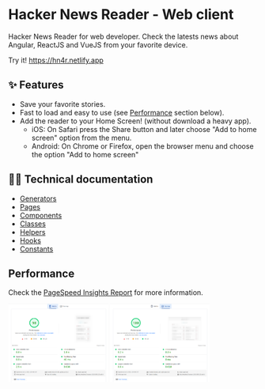 # Hacker News Reader - Web client

Hacker News Reader for web developer. Check the latests news about Angular, ReactJS and VueJS from your favorite device. 

Try it! https://hn4r.netlify.app

## ✨ Features
* Save your favorite stories.
* Fast to load and easy to use (see [Performance](#Performance) section below).
* Add the reader to your Home Screen! (without download a heavy app). 
  * iOS: On Safari press the Share button and later choose "Add to home screen" option from the menu.
  * Android: On Chrome or Firefox, open the browser menu and choose the option "Add to home screen"

## 👩‍💻 Technical documentation

* [Generators](docs/generators.md) 
* [Pages](docs/pages.md)
* [Components](docs/components.md)
* [Classes](docs/classes.md)
* [Helpers](docs/helpers.md)
* [Hooks](docs/hooks.md) 
* [Constants](docs/constants.md)

## Performance

Check the [PageSpeed Insights Report](https://pagespeed.web.dev/report?url=https%253A%252F%252Fhn4r.netlify.app%252F) for more information.

<img src="docs/performance/v0.7.2/mobile.png" alt="PageSpeed Insights Report for mobile version" width="40%" /> 
<img src="docs/performance/v0.7.2/desktop.png" alt="PageSpeed Insights Report for desktop version" width="40%" /> 